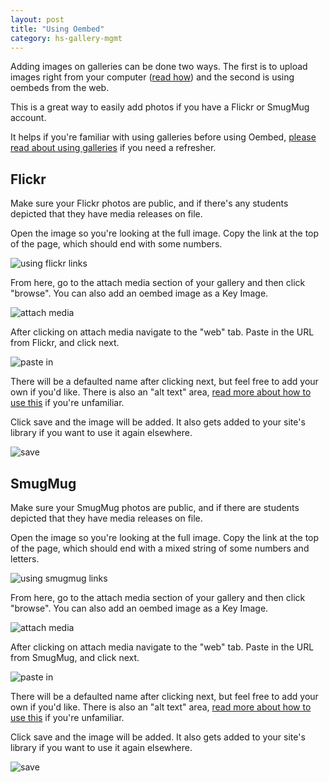 ```yaml
---
layout: post
title: "Using Oembed"
category: hs-gallery-mgmt
---
```


Adding images on galleries can be done two ways. The first is to upload images right from your computer ([read how](/schoolsites-help/hs-gallery-mgmt/2015/07/10/managing-galleries/#adding)) and the second is using oembeds from the web.

This is a great way to easily add photos if you have a Flickr or SmugMug account.

It helps if you're familiar with using galleries before using Oembed, [please read about using galleries](/schoolsites-help/hs-gallery-mgmt/2015/07/10/managing-galleries/) if you need a refresher. 

## Flickr

Make sure your Flickr photos are public, and if there's any students depicted that they have media releases on file.

Open the image so you're looking at the full image. Copy the link at the top of the page, which should end with some numbers.

![using flickr links](/schoolsites-help/images/hs-files/using-flickr-url.png)

From here, go to the attach media section of your gallery and then click "browse". You can also add an oembed image as a Key Image.

![attach media](/schoolsites-help/images/hs-files/attach-media.png)

After clicking on attach media navigate to the "web" tab. Paste in the URL from Flickr, and click next. 

![paste in](/schoolsites-help/images/hs-files/paste-in-flickr.png)

There will be a defaulted name after clicking next, but feel free to add your own if you'd like. There is also an "alt text" area, [read more about how to use this](/schoolsites-help/hs-gallery-mgmt/2015/07/10/managing-galleries/#alt-text) if you're unfamiliar.

Click save and the image will be added. It also gets added to your site's library if you want to use it again elsewhere.

![save](/schoolsites-help/images/hs-files/save-button.png)

## SmugMug

Make sure your SmugMug photos are public, and if there are students depicted that they have media releases on file.

Open the image so you're looking at the full image. Copy the link at the top of the page, which should end with a mixed string of some numbers and letters.

![using smugmug links](/schoolsites-help/images/hs-files/smugmug-add.png)

From here, go to the attach media section of your gallery and then click "browse". You can also add an oembed image as a Key Image.

![attach media](/schoolsites-help/images/hs-files/attach-media.png)

After clicking on attach media navigate to the "web" tab. Paste in the URL from SmugMug, and click next. 

![paste in](/schoolsites-help/images/hs-files/paste-in-flickr.png)

There will be a defaulted name after clicking next, but feel free to add your own if you'd like. There is also an "alt text" area, [read more about how to use this](/schoolsites-help/hs-gallery-mgmt/2015/07/10/managing-galleries/#alt-text) if you're unfamiliar.

Click save and the image will be added. It also gets added to your site's library if you want to use it again elsewhere.

![save](/schoolsites-help/images/hs-files/save-button.png)

